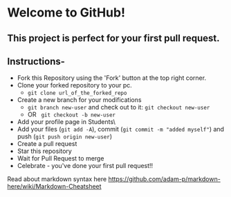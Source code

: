# Welcome to GitHub!
## This project is perfect for your first pull request.

## Instructions-

- Fork this Repository using the 'Fork' button at the top right corner.
- Clone your forked repository to your pc.
   - ```git clone url_of_the_forked_repo```
- Create a new branch for your modifications
   - ```git branch new-user``` and check out to it: ```git checkout new-user```  
   - OR ``` git checkout -b new-user```
- Add your profile page in Students\
- Add your files (```git add -A```), commit (```git commit -m "added myself"```) and push (```git push origin new-user```)
- Create a pull request
- Star this repository
- Wait for Pull Request to merge
- Celebrate - you've done your first pull request!!


Read about markdown syntax here
https://github.com/adam-p/markdown-here/wiki/Markdown-Cheatsheet
